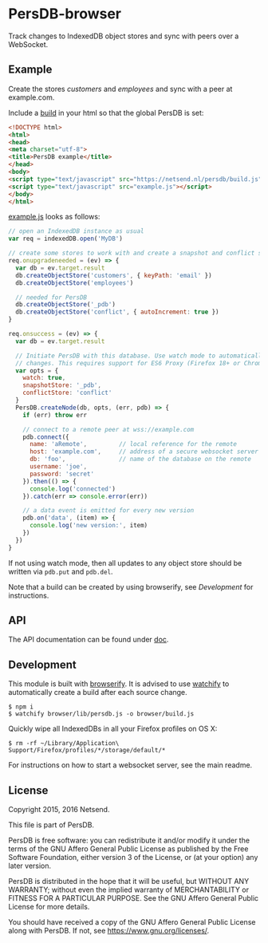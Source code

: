 # PersDB-browser

Track changes to IndexedDB object stores and sync with peers over a WebSocket.


## Example

Create the stores *customers* and *employees* and sync with a peer at example.com.

Include a [build](https://netsend.nl/persdb/build.js) in your html so that the global PersDB is set:
```html
<!DOCTYPE html>
<html>
<head>
<meta charset="utf-8">
<title>PersDB example</title>
</head>
<body>
<script type="text/javascript" src="https://netsend.nl/persdb/build.js"></script>
<script type="text/javascript" src="example.js"></script>
</body>
</html>
```

[example.js](https://github.com/Netsend/persdb/blob/master/browser/example/example.js) looks as follows:
```js
// open an IndexedDB instance as usual
var req = indexedDB.open('MyDB')

// create some stores to work with and create a snapshot and conflict store
req.onupgradeneeded = (ev) => {
  var db = ev.target.result
  db.createObjectStore('customers', { keyPath: 'email' })
  db.createObjectStore('employees')

  // needed for PersDB
  db.createObjectStore('_pdb')
  db.createObjectStore('conflict', { autoIncrement: true })
}

req.onsuccess = (ev) => {
  var db = ev.target.result

  // Initiate PersDB with this database. Use watch mode to automatically track
  // changes. This requires support for ES6 Proxy (Firefox 18+ or Chrome 49+).
  var opts = {
    watch: true,
    snapshotStore: '_pdb',
    conflictStore: 'conflict'
  }
  PersDB.createNode(db, opts, (err, pdb) => {
    if (err) throw err

    // connect to a remote peer at wss://example.com
    pdb.connect({
      name: 'aRemote',         // local reference for the remote
      host: 'example.com',     // address of a secure websocket server
      db: 'foo',               // name of the database on the remote
      username: 'joe',
      password: 'secret'
    }).then(() => {
      console.log('connected')
    }).catch(err => console.error(err))

    // a data event is emitted for every new version
    pdb.on('data', (item) => {
      console.log('new version:', item)
    })
  })
}
```

If not using watch mode, then all updates to any object store should be written
via `pdb.put` and `pdb.del`.

Note that a build can be created by using browserify, see *Development* for instructions.


## API

The API documentation can be found under [doc](https://netsend.nl/persdb/doc/).


## Development

This module is built with [browserify](http://browserify.org). It is advised to use [watchify](https://www.npmjs.com/package/watchify) to
automatically create a build after each source change.

```shell
$ npm i
$ watchify browser/lib/persdb.js -o browser/build.js
```

Quickly wipe all IndexedDBs in all your Firefox profiles on OS X:
```shell
$ rm -rf ~/Library/Application\ Support/Firefox/profiles/*/storage/default/*
```

For instructions on how to start a websocket server, see the main readme.


## License

Copyright 2015, 2016 Netsend.

This file is part of PersDB.

PersDB is free software: you can redistribute it and/or modify it under the
terms of the GNU Affero General Public License as published by the Free Software
Foundation, either version 3 of the License, or (at your option) any later
version.

PersDB is distributed in the hope that it will be useful, but WITHOUT ANY
WARRANTY; without even the implied warranty of MERCHANTABILITY or FITNESS FOR A
PARTICULAR PURPOSE. See the GNU Affero General Public License for more details.

You should have received a copy of the GNU Affero General Public License along
with PersDB. If not, see <https://www.gnu.org/licenses/>.

